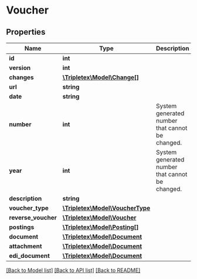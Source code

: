 # Voucher

## Properties
Name | Type | Description | Notes
------------ | ------------- | ------------- | -------------
**id** | **int** |  | [optional] 
**version** | **int** |  | [optional] 
**changes** | [**\Tripletex\Model\Change[]**](Change.md) |  | [optional] 
**url** | **string** |  | [optional] 
**date** | **string** |  | 
**number** | **int** | System generated number that cannot be changed. | [optional] 
**year** | **int** | System generated number that cannot be changed. | [optional] 
**description** | **string** |  | 
**voucher_type** | [**\Tripletex\Model\VoucherType**](VoucherType.md) |  | [optional] 
**reverse_voucher** | [**\Tripletex\Model\Voucher**](Voucher.md) |  | [optional] 
**postings** | [**\Tripletex\Model\Posting[]**](Posting.md) |  | 
**document** | [**\Tripletex\Model\Document**](Document.md) |  | [optional] 
**attachment** | [**\Tripletex\Model\Document**](Document.md) |  | [optional] 
**edi_document** | [**\Tripletex\Model\Document**](Document.md) |  | [optional] 

[[Back to Model list]](../../README.md#documentation-for-models) [[Back to API list]](../../README.md#documentation-for-api-endpoints) [[Back to README]](../../README.md)

